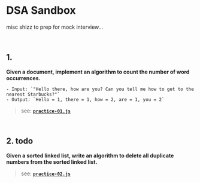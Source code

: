 # DSA Sandbox

misc shizz to prep for mock interview...


<br />

## 1.
**Given a document, implement an algorithm to count the number of word occurrences.**
 
```
- Input: `"Hello there, how are you? Can you tell me how to get to the nearest Starbucks?"`
- Output: `Hello = 1, there = 1, how = 2, are = 1, you = 2`
```

> see: **[`practice-01.js`](https://github.com/artificialarea/DSA-sandbox/blob/main/practice01.js)**



<br />

## 2. todo
**Given a sorted linked list, write an algorithm to delete all duplicate numbers from the sorted linked list.**

> see: **[`practice-02.js`](https://github.com/artificialarea/DSA-sandbox/blob/main/practice02.js)**